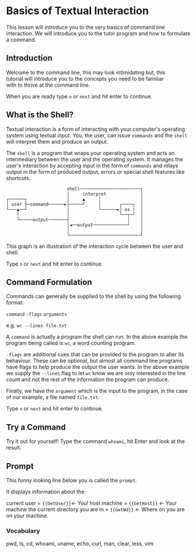 # Basics of Textual Interaction

This lesson will introduce you to the very basics of command line interaction.
We will introduce you to the tutor program and how to formulate a command.

## Introduction

Welcome to the command line, this may look intimidating but, this  
tutorial will introduce you to the concepts you need to be familiar  
with to thrive at the command line.

When you are ready type `n` or `next` and hit enter to continue.

## What is the Shell?

Textual interaction is a form of interacting with your computer's operating
system using textual input. You, the user, can issue `commands` and the `shell`
will interpret them and produce an output.

The `shell` is a program that wraps your operating system and acts an
intermediary between the user and the operating system. It manages the user's
interaction by accepting input in the form of `commands` and relays output in the
form of produced output, errors or special shell features like shortcuts.

```
                       shell───────────────────────┐
                       │     interpret             │
┌──────┐               │     ▲     │               │
│ user ├─command──────►├─────┘     │       ┌────┐  │
└───▲──┘               │           └──────►│ os │  │
    │                  │                   └──┬─┘  │
    └─────output───────┤                      │    │
                       │◄──output─────────────┘    │
                       │                           │
                       └───────────────────────────┘
```

This graph is an illustration of the interaction cycle between the user and shell.

Type `n` or `next` and hit enter to continue.

## Command Formulation

Commands can generally be supplied to the shell by using the following format:

`command` `-flags` `arguments`

e.g. `wc --lines file.txt `

A `command` is actually a program the shell can run. In the above example the program being called is `wc`, a word counting program.

`-flags` are additional cues that can be provided to the program to alter its behaviour. These can be optional, but almost all command line programs have flags to help produce the output the user wants. In the above example we supply the `--lines` flag to let `wc` know we are only interested in the line count and not the rest of the information the program can produce. 

Finally, we have the `argument` which is the input to the program, in the case of our example, a file named `file.txt`.

Type `n` or `next` and hit enter to continue.


## Try a Command

Try it out for yourself!
Type the command `whoami`, hit Enter and look at the result.

## Prompt

This funny looking line below you is called the `prompt`.

It displays information about the:

current user = `{{GetUser}}`← You!
host machine = `{{GetHost}}` ← Your machine
the current directory you are in = `{{GetWd}}` ← Where on you are on your machine.

### Vocabulary

pwd, ls, cd, whoami, uname, echo, curl, man, clear, less, vim
